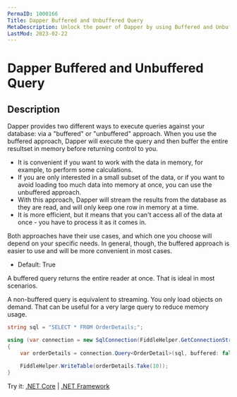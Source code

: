 ```yaml
---
PermaID: 1000166
Title: Dapper Buffered and Unbuffered Query
MetaDescription: Unlock the power of Dapper by using Buffered and Unbuffered Query. Learn how to return the entire reader at once or load an object on demand by streaming the result.
LastMod: 2023-02-22
---
```


# Dapper Buffered and Unbuffered Query

## Description

Dapper provides two different ways to execute queries against your database: via a "buffered" or "unbuffered" approach. When you use the buffered approach, Dapper will execute the query and then buffer the entire resultset in memory before returning control to you. 

 - It is convenient if you want to work with the data in memory, for example, to perform some calculations. 
 - If you are only interested in a small subset of the data, or if you want to avoid loading too much data into memory at once, you can use the unbuffered approach. 
 - With this approach, Dapper will stream the results from the database as they are read, and will only keep one row in memory at a time. 
 - It is more efficient, but it means that you can't access all of the data at once - you have to process it as it comes in. 

Both approaches have their use cases, and which one you choose will depend on your specific needs. In general, though, the buffered approach is easier to use and will be more convenient in most cases. 

- Default: True

A buffered query returns the entire reader at once. That is ideal in most scenarios.

A non-buffered query is equivalent to streaming. You only load objects on demand. That can be useful for a very large query to reduce memory usage.

```csharp
string sql = "SELECT * FROM OrderDetails;";

using (var connection = new SqlConnection(FiddleHelper.GetConnectionStringSqlServerW3Schools()))
{
	var orderDetails = connection.Query<OrderDetail>(sql, buffered: false).ToList();

	FiddleHelper.WriteTable(orderDetails.Take(10));
}
```
Try it: [.NET Core](https://dotnetfiddle.net/m716aX) | [.NET Framework](https://dotnetfiddle.net/gLwGJO)
